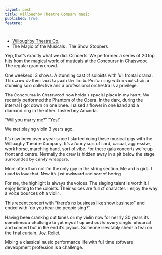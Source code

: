 ```yaml
---
layout: post
title: Willoughby Theatre Company magic
published: True
feature: 

---
```


*   [Willoughby Theatre Co.](http://www.willoughbytheatreco.com.au/)
*   [The Magic of the Musicals : The Show Stoppers](https://www.facebook.com/events/455744211202181/?ref=22)

Yep, that’s exactly what we did. Concerts. We performed a series of 20 top hits from the magical world of musicals at the Concourse in Chatswood. The regular granny crowd.

One weekend. 3 shows. A stunning cast of soloists with full frontal drama. This crew do their best to push the limits. Performing with a vast choir, a stunning solo collective and a professional orchestra is a privilege.

The Concourse in Chatswood now holds a special place in my heart. We recently performed the Phantom of the Opera. In the dark, during the interval I got down on one knee. I raised a flower in one hand and a diamond ring in the other. I asked my Amanda.

“Will you marry me?” “Yes!”

We met playing violin 3 years ago.

It’s now been over a year since I started doing these musical gigs with the Willoughy Theatre Company. It’s a funny sort of hard, casual, aggressive, work horse, marching band, sort of vibe. For these gala concerts we’re up front and centre. Normally the crew is hidden away in a pit below the stage surrounded by candy wrappers.

More often than not I’m the only guy in the string section. Me and 5 girls. I used to love that. Now it’s just awkward and sort of boring.

For me, the highlight is always the voices. The singing talent is worth it. I enjoy listing to the soloists. Their voices are full of character. I enjoy the way a voice bounces off a violin.

This recent concert with “there’s no business like show business” and ended with “do you hear the people sing?”.

Having been cranking out tunes on my violin now for nearly 30 years it’s sometimes a challenge to get myself up and out to every single rehearsal and concert but in the end it’s joyous. Someone inevitably sheds a tear on the final curtain. Joy. Relief.

Mixing a classical music performance life with full time software development profession is a challenge.